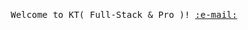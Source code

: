 [![]()](https://www.linkedin.com/in/jeffreyca/)


<p align="center">
   <samp>
     Welcome to KT( Full-Stack & Pro )! <a href='mailto:sunavenue.ca@gmail.com'>:e-mail:</a> <br>
   </samp>   
 </p>
